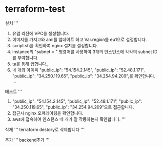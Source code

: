 # terraform-test
설치
'''
1. 유럽 리전에 VPC를 생성합니다.
2. 이미지를 가지고와 ami를 업데이트 하고 Var.region를 eu1으로 설정합니다.
3. script.sh를 확인하여 nginx 설치를 설정합니다.
4. instance의 "subnet = " 명령어를 사용하여 3개의 인스턴스에 각각의 subnet ID 를 부여합니다.
4. ta를 통해 업합니다.,
5. 네 개의 아이피
"public_ip": "54.154.2.145",
"public_ip": "52.48.1.171",
"public_ip": "34.250.119.65",
"public_ip": "34.254.94.209",를 확인합니다.
...

테스트
'''
1. "public_ip": "54.154.2.145",
"public_ip": "52.48.1.171",
"public_ip": "34.250.119.65",
"public_ip": "34.254.94.209"으로 접근합니다.
2. 접근시 nginx 오퍼레이팅을 확인합니다.
3. aws에 접속하여 인스턴스 네 개가 잘 작동하는지 확인합니다.
'''

삭제
'''
terraform destory로 삭제합니다
'''


추가
'''
backend추가
'''
